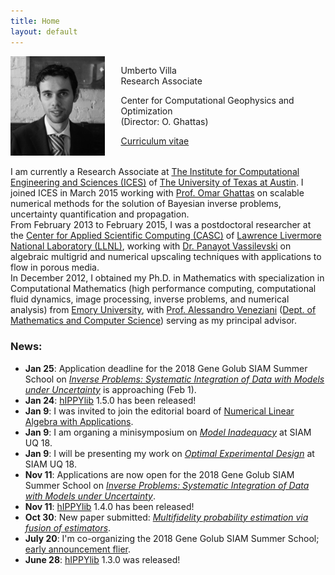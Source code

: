 ```yaml
---
title: Home
layout: default
---
```


<div id="twosided">
<div id="left" style="float: left; max-width: 30%;border: 10px"> 
    <img src="images/profile.jpg" />
</div>
<div id="right" style="float: right; width: 65%; vertical-align: middle;">
<p> Umberto Villa <br> Research Associate</p>
<p> Center for Computational Geophysics and Optimization <br> (Director: O. Ghattas) </p>
<p> <a href="files/UmbertoVilla_cv.pdf">Curriculum vitae </a> </p>
</div>
</div>
<div id="clearer" style="clear: both"> </div>

I am currently a Research Associate at [The Institute for Computational Engineering and Sciences (ICES)](http://ices.utexas.edu/) of [The University of Texas at Austin](http://utexas.edu/).
I joined ICES in March 2015 working with [Prof. Omar Ghattas](http://users.ices.utexas.edu/~omar) on scalable numerical methods for the solution of Bayesian inverse problems, uncertainty quantification and propagation.<br>
From February 2013 to February 2015, I was a postdoctoral researcher at the [Center for Applied Scientific Computing (CASC)](http://computation.llnl.gov/casc/) of
[Lawrence Livermore National Laboratory (LLNL)](https://llnl.gov/), working with [Dr. Panayot Vassilevski](http://people.llnl.gov/vassilevski1) on algebraic multigrid and numerical upscaling techniques with applications to flow in porous media.<br>
In December 2012, I obtained my Ph.D. in Mathematics with specialization in Computational Mathematics (high performance computing, computational fluid dynamics, image processing,
inverse problems, and numerical analysis) from [Emory University](http://emory.edu/), with [Prof. Alessandro Veneziani](http://mathcs.emory.edu/~ale)
([Dept. of Mathematics and Computer Science](http://www.mathcs.emory.edu/)) serving as my principal advisor.

### News:

- **Jan 25**: Application deadline for the 2018 Gene Golub SIAM Summer School on [*Inverse Problems: Systematic Integration of Data with Models under Uncertainty*](http://g2s3.com) is approaching (Feb 1).
- **Jan 24**: [hIPPYlib](https://hippylib.github.io) 1.5.0 has been released!
- **Jan 9**: I was invited to join the editorial board of [Numerical Linear Algebra with Applications](http://onlinelibrary.wiley.com/journal/10.1002/(ISSN)1099-1506).
- **Jan 9**: I am organing a minisymposium on [*Model Inadequacy*](http://meetings.siam.org/sess/dsp_programsess.cfm?SESSIONCODE=63800) at SIAM UQ 18.
- **Jan 9**: I will be presenting my work on [*Optimal Experimental Design*](http://meetings.siam.org/sess/dsp_programsess.cfm?SESSIONCODE=63734) at SIAM UQ 18.
- **Nov 11**: Applications are now open for the 2018 Gene Golub SIAM Summer School on [*Inverse Problems: Systematic Integration of Data with Models under Uncertainty*](http://g2s3.com).
- **Nov 11**: [hIPPYlib](https://hippylib.github.io) 1.4.0 has been released!
- **Oct 30**: New paper submitted: [*Multifidelity probability estimation via fusion of estimators*](http://web.mit.edu/bokramer/www/img/pubs/KramerMarquesPeherstorferVillaWillcox17-fusedIS-TR.pdf).
- **July 20**: I'm co-organizing the 2018 Gene Golub SIAM Summer School; [early announcement flier](http://math.nyu.edu/~stadler/GGSS18).
- **June 28**: [hIPPYlib](https://hippylib.github.io) 1.3.0 was released!
